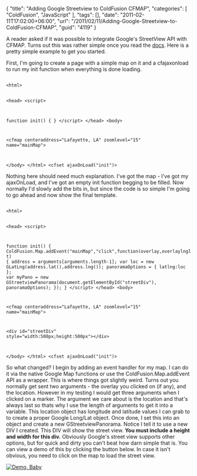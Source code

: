 {
	"title": "Adding Google Streetview to ColdFusion CFMAP",
	"categories": [
		"ColdFusion",
		"JavaScript"
	],
	"tags": [],
	"date": "2011-02-11T17:02:00+06:00",
	"url": "/2011/02/11/Adding-Google-Streetview-to-ColdFusion-CFMAP",
	"guid": "4119"
}

A reader asked if it was possible to integrate Google's StreetView API with CFMAP. Turns out this was rather simple once you read the <a href="http://code.google.com/apis/maps/documentation/javascript/v2/services.html#Streetview">docs</a>. Here is a pretty simple example to get you started.

<p/>
<!--more-->
<p>

First, I'm going to create a page with a simple map on it and a cfajaxonload to run my init function when everything is done loading.

<p>

<code>
&lt;html&gt;

&lt;head&gt;
&lt;script&gt;

function init() {
}
&lt;/script&gt;
&lt;/head&gt;
&lt;body&gt;

&lt;cfmap centeraddress="Lafayette, LA" zoomlevel="15" name="mainMap"&gt;

&lt;/body&gt;
&lt;/html&gt;
&lt;cfset ajaxOnLoad("init")&gt;
</code>

<p>

Nothing here should need much explanation. I've got the map - I've got my ajaxOnLoad, and I've got an empty init function begging to be filled. Now normally I'd slowly add the bits in, but since the code is so simple I'm going to go ahead and now show the final template.

<p>

<code>
&lt;html&gt;

&lt;head&gt;
&lt;script&gt;

function init() {
	ColdFusion.Map.addEvent("mainMap","click",function(overlay,overlaylnglt) {
		address = arguments[arguments.length-1];
		var loc = new GLatLng(address.lat(),address.lng());
		panoramaOptions = { latlng:loc };
		var myPano = new GStreetviewPanorama(document.getElementById("streetDiv"), panoramaOptions);
	});
}
&lt;/script&gt;
&lt;/head&gt;
&lt;body&gt;

&lt;cfmap centeraddress="Lafayette, LA" zoomlevel="15" name="mainMap"&gt;

&lt;div id="streetDiv" style="width:500px;height:500px"&gt;&lt;/div&gt;

&lt;/body&gt;
&lt;/html&gt;
&lt;cfset ajaxOnLoad("init")&gt;
</code>

<p>

So what changed? I begin by adding an event handler for my map. I can do it via the native Google Map functions or use the ColdFusion.Map.addEvent API as a wrapper. This is where things got slightly weird. Turns out you normally get sent two arguments - the overlay you clicked on (if any), and the location. However in my testing I would get three arguments when I clicked on a marker. The argument we care about is the location and that's always last so thats why I use the length of arguments to get it into a variable. This location object has longitude and latitude values I can grab to to create a proper Google Long/Lat object. Once done, I set this into an object and create a new GStreetviewPanorama. Notice I tell it to use a new DIV I created. This DIV will show the street view. <b>You must include a height and width for this div.</b> Obviously Google's street view supports other options, but for quick and dirty you can't beat how darn simple that is. You can view a demo of this by clicking the button below. In case it isn't obvious, you need to click on the map to load the street view.

<p>

<a href="http://www.raymondcamden.com/demos/feb112011/test.cfm"><img src="http://static.raymondcamden.com/images/cfjedi/icon_128.png" title="Demo, Baby" border="0"></a>